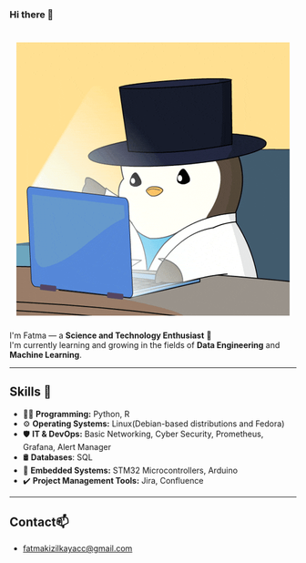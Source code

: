 ### Hi there 👋
<h1 align="center">
  <img src="https://github.com/consguic/consguic/blob/main/giphy.gif" />
</h1>


I'm Fatma — a **Science and Technology Enthusiast** 🚀  
I'm currently learning and growing in the fields of **Data Engineering** and **Machine Learning**.

---

## Skills 🔧

- 👨‍💻 **Programming:** Python, R
- ⚙️ **Operating Systems:** Linux(Debian-based distributions and Fedora)
- 🛡️ **IT & DevOps:** Basic Networking, Cyber Security, Prometheus, Grafana, Alert Manager
- 🛢️ **Databases**: SQL
- 💽 **Embedded Systems:** STM32 Microcontrollers, Arduino
- ✔️ **Project Management Tools:** Jira, Confluence

---

## Contact📫
- fatmakizilkayacc@gmail.com
